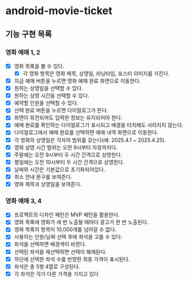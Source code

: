 # android-movie-ticket

## 기능 구현 목록 

### 영화 예매 1, 2
- [x] 영화 목록을 볼 수 있다.
  - [x] 각 영화 항목은 영화 제목, 상영일, 러닝타임, 포스터 이미지를 가진다.
- [x] 지금 예매 버튼을 누르면 영화 예매 완료 화면으로 이동한다.
- [x] 원하는 상영일을 선택할 수 있다.
- [x] 원하는 상영 시간을 선택할 수 있다.
- [x] 예약할 인원을 선택할 수 있다.
- [x] 선택 완료 버튼을 누르면 다이얼로그가 뜬다.
- [x] 화면이 회전되어도 입력한 정보는 유지되어야 한다.
- [x] 예매 완료를 확인하는 다이얼로그가 표시되고 배경을 터치해도 사라지지 않는다.
- [x] 다이얼로그에서 예매 완료를 선택하면 예매 내역 화면으로 이동한다.
- [x] 각 영화의 상영일은 각자의 범위를 갖는다(예: 2025.4.1 ~ 2025.4.25).
- [x] 영화 상영 시간 범위는 오전 9시부터 자정까지다.
- [x] 주말에는 오전 9시부터 두 시간 간격으로 상영한다.
- [x] 평일에는 오전 10시부터 두 시간 간격으로 상영한다.
- [x] 날짜와 시간은 기본값으로 초기화되어있다.
- [x] 취소 안내 문구를 보여준다.
- [x] 영화 제목과 상영일을 보여준다.

### 영화 예매 3, 4
- [x] 프로젝트의 디자인 패턴은 MVP 패턴을 활용한다.
- [x] 영화 목록에 영화가 세 번 노출될 때마다 광고가 한 번 노출된다.
- [x] 영화 목록의 항목이 10,000개를 넘어갈 수 없다.
- [x] 사용자는 인원/날짜 선택 후에 좌석을 고를 수 있다.
- [x] 좌석을 선택하면 배경색이 바뀐다.
- [x] 선택된 좌석을 재선택하면 선택이 해제된다.
- [x] 하단에 선택한 좌석 수를 반영한 최종 가격이 표시된다.
- [x] 좌석은 총 5행 4열로 구성된다.
- [x] 각 좌석은 각기 다른 가격을 가지고 있다
